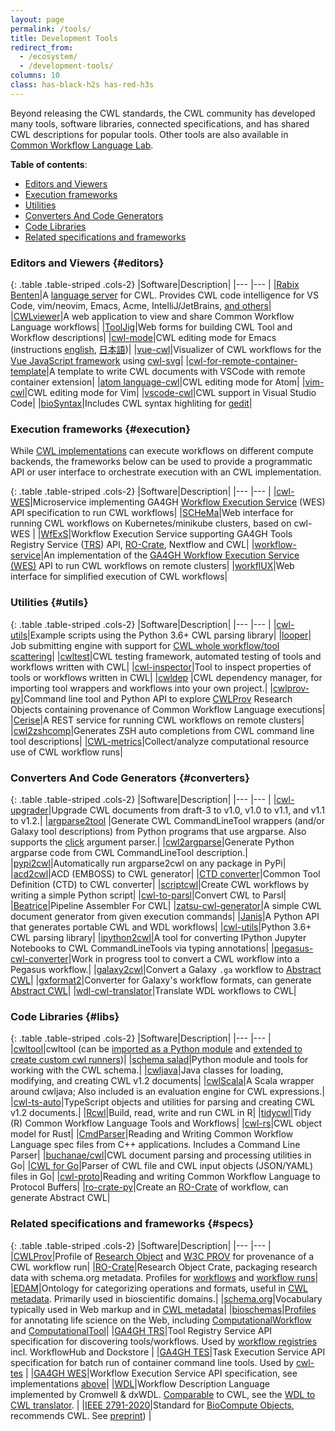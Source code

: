 ```yaml
---
layout: page
permalink: /tools/
title: Development Tools 
redirect_from:
  - /ecosystem/
  - /development-tools/
columns: 10
class: has-black-h2s has-red-h3s
---
```


<!-- ## Development tools for working with CWL -->

Beyond releasing the CWL standards, the CWL community has developed many
tools, software libraries, connected specifications, and has shared CWL
descriptions for popular tools.
Other tools are also available in [Common Workflow Language Lab](https://github.com/common-workflow-lab).

**Table of contents**:

* [Editors and Viewers](#editors)
* [Execution frameworks](#execution)
* [Utilities](#utils)
* [Converters And Code Generators](#converters)
* [Code Libraries](#libs)
* [Related specifications and frameworks](#specs)

### Editors and Viewers {#editors}

{: .table .table-striped .cols-2}
|Software|Description|
|--- |--- |
|[Rabix Benten](https://github.com/rabix/benten)|A [language server](https://langserver.org/) for CWL. Provides CWL code intelligence for VS Code, vim/neovim, Emacs, Acme, IntelliJ/JetBrains, [and others](https://langserver.org/#implementations-client)|
|[CWLviewer](https://view.commonwl.org/)|A web application to view and share Common Workflow Language workflows|
|[ToolJig](https://srp33.github.io/ToolJig/tool.html)|Web forms for building CWL Tool and Workflow descriptions|
|[cwl-mode](https://github.com/tom-tan/cwl-mode)|CWL editing mode for Emacs (instructions [english](https://qiita.com/tm_tn/items/6c9653847412d115bec0), [日本語](https://qiita.com/tm_tn/items/79eec754338d152b092d))|
|[vue-cwl](https://github.com/TMiguelT/vue-cwl)|Visualizer of CWL workflows for the [Vue JavaScript framework](https://vuejs.org/) using [cwl-svg](https://github.com/rabix/cwl-svg)|
|[cwl-for-remote-container-template](https://github.com/tom-tan/cwl-for-remote-container-template)|A template to write CWL documents with VSCode with remote container extension|
|[atom language-cwl](https://github.com/manabuishii/language-cwl)|CWL editing mode for Atom|
|[vim-cwl](https://github.com/manabuishii/vim-cwl)|CWL editing mode for Vim|
|[vscode-cwl](https://github.com/manabuishii/vscode-cwl)|CWL support in Visual Studio Code|
|[bioSyntax](http://biosyntax.org/)|Includes CWL syntax highliting for [gedit](https://wiki.gnome.org/Apps/Gedit)|

### Execution frameworks {#execution}

While [CWL implementations](/implementations/) can execute workflows on different compute backends, the frameworks below 
can be used to provide a programmatic API or user interface to orchestrate execution with an CWL implementation.

{: .table .table-striped .cols-2}
|Software|Description|
|--- |--- |
|[cwl-WES](https://github.com/elixir-cloud-aai/cwl-WES)|Microservice implementing GA4GH [Workflow Execution Service](https://github.com/ga4gh/workflow-execution-service-schemas) (WES) API specification to run CWL workflows|
|[SCHeMa](https://github.com/athenarc/schema)|Web interface for running CWL workflows on Kubernetes/minikube clusters, based on cwl-WES |
|[WfExS](https://github.com/inab/WfExS-backend)|Workflow Execution Service supporting GA4GH Tools Registry Service ([TRS](https://github.com/ga4gh/tool-registry-service-schemas)) API, [RO-Crate](https://w3id.org/ro/crate), Nextflow and CWL|
|[workflow-service](https://github.com/common-workflow-language/workflow-service)|An implementation of the [GA4GH Workflow Execution Service (WES)](https://github.com/ga4gh/workflow-execution-service-schemas) API to run CWL workflows on remote clusters|
|[workflUX](https://github.com/workflux/workflUX)|Web interface for simplified execution of CWL workflows|

### Utilities {#utils}

{: .table .table-striped .cols-2}
|Software|Description|
|--- |--- |
|[cwl-utils](https://github.com/common-workflow-language/cwl-utils)|Example scripts using the Python 3.6+ CWL parsing library|
|[looper](http://looper.databio.org/)| Job submitting engine with support for [CWL whole workflow/tool scattering](http://looper.databio.org/en/latest/pre-submission-hooks/#included-plugin-looperwrite_sample_yaml_cwl)|
|[cwltest](https://github.com/common-workflow-language/cwltest)|CWL testing framework,  automated testing of tools and workflows written with CWL|
|[cwl-inspector](https://github.com/tom-tan/cwl-inspector)|Tool to inspect properties of tools or workflows written in CWL|
|[cwldep](https://github.com/common-workflow-language/cwldep) |CWL dependency manager, for importing tool wrappers and workflows into your own project.|
|[cwlprov-py](http://github.com/common-workflow-language/cwlprov-py)|Command line tool and Python API to explore [CWLProv](https://w3id.org/cwl/prov/) Research Objects containing provenance of Common Workflow Language executions|
|[Cerise](https://github.com/MD-Studio/cerise)|A REST service for running CWL workflows on remote clusters|
|[cwl2zshcomp](https://github.com/kloetzl/cwl2zshcomp)|Generates ZSH auto completions from CWL command line tool descriptions|
|[CWL-metrics](https://inutano.github.io/cwl-metrics/)|Collect/analyze computational resource use of CWL workflow runs|


### Converters And Code Generators {#converters}

{: .table .table-striped .cols-2}
|Software|Description|
|--- |--- |
|[cwl-upgrader](https://github.com/common-workflow-language/cwl-upgrader)|Upgrade CWL documents from draft-3 to v1.0, v1.0 to v1.1, and v1.1 to v1.2.|
|[argparse2tool](https://github.com/erasche/argparse2tool#cwl-specific-functionality) |Generate CWL CommandLineTool wrappers (and/or Galaxy tool descriptions) from Python programs that use argparse.  Also supports the [click](http://click.pocoo.org/5/) argument parser.|
|[cwl2argparse](https://github.com/common-workflow-language/cwl2argparse)|Generate Python argparse code from CWL CommandLineTool description.|
|[pypi2cwl](https://github.com/common-workflow-language/pypi2cwl)|Automatically run argparse2cwl on any package in PyPi|
|[acd2cwl](https://github.com/common-workflow-language/acd2cwl)|ACD (EMBOSS) to CWL generator|
|[CTD converter](https://github.com/WorkflowConversion/CTDConverter)|Common Tool Definition (CTD) to CWL converter|
|[scriptcwl](https://github.com/NLeSC/scriptcwl)|Create CWL workflows by writing a simple Python script|
|[cwl-to-parsl](https://github.com/benhg/cwl-to-parsl)|Convert CWL to Parsl|
|[Beatrice](https://github.com/Parsoa/Beatrice)|Pipeline Assembler For CWL|
|[zatsu-cwl-generator](https://github.com/tom-tan/zatsu-cwl-generator)|A simple CWL document generator from given execution commands|
|[Janis](https://github.com/PMCC-BioinformaticsCore/janis)|A Python API that generates portable CWL and WDL workflows|
|[cwl-utils](https://github.com/common-workflow-language/cwl-utils)|Python 3.6+ CWL parsing library|
|[ipython2cwl](https://github.com/giannisdoukas/ipython2cwl)|A tool for converting IPython Jupyter Notebooks to CWL CommandLineTools via typing annotations|
|[pegasus-cwl-converter](https://pegasus.isi.edu/documentation/manpages/pegasus-cwl-converter.html)|Work in progress tool to convert a CWL workflow into a Pegasus workflow.|
|[galaxy2cwl](https://github.com/workflowhub-eu/galaxy2cwl)|Convert a Galaxy `.ga` workflow to [Abstract CWL](https://github.com/common-workflow-language/cwl-v1.2/pull/3)|
|[gxformat2](https://github.com/galaxyproject/gxformat2)|Converter for Galaxy's workflow formats, can generate [Abstract CWL](https://github.com/common-workflow-language/cwl-v1.2/pull/3)|
|[wdl-cwl-translator](https://github.com/common-workflow-lab/wdl-cwl-translator)|Translate WDL workflows to CWL|


### Code Libraries {#libs}

{: .table .table-striped .cols-2}
|Software|Description|
|--- |--- |
|[cwltool](https://github.com/common-workflow-language/cwltool)|cwltool (can be [imported as a Python module](https://github.com/common-workflow-language/cwltool#import-as-a-module) and [extended to create custom cwl runners](https://github.com/common-workflow-language/cwltool#extension-points))|
|[schema salad](https://github.com/common-workflow-language/schema_salad)|Python module and tools for working with the CWL schema.|
|[cwljava](https://github.com/common-workflow-lab/cwljava)|Java classes for loading, modifying, and creating CWL v1.2 documents|
|[cwlScala](https://github.com/dnanexus/cwlScala/)|A Scala wrapper around cwljava; Also included is an evaluation engine for CWL expressions.|
|[cwl-ts-auto](https://github.com/common-workflow-lab/cwl-ts-auto)|TypeScript objects and utilities for parsing and creating CWL v1.2 documents.|
|[Rcwl](https://github.com/hubentu/Rcwl)|Build, read, write and run CWL in R|
|[tidycwl](https://sbg.github.io/tidycwl/)|Tidy (R) Common Workflow Language Tools and Workflows|
|[cwl-rs](https://github.com/onnovalkering/cwl-rs)|CWL object model for Rust|
|[CmdParser](https://github.com/CBICA/CmdParser)|Reading and Writing Common Workflow Language spec files from C++ applications. Includes a Command Line Parser|
|[buchanae/cwl](https://github.com/buchanae/cwl)|CWL document parsing and processing utilities in Go|
|[CWL for Go](https://github.com/otiai10/cwl.go)|Parser of CWL file and CWL input objects (JSON/YAML) files in Go|
|[cwl-proto](https://github.com/broadinstitute/cwl-proto)|Reading and writing Common Workflow Language to Protocol Buffers|
|[ro-crate-py](https://github.com/ResearchObject/ro-crate-py)|Create an [RO-Crate](https://w3id.org/ro/crate) of workflow, can generate Abstract CWL|

### Related specifications and frameworks {#specs}

{: .table .table-striped .cols-2}
|Software|Description|
|--- |--- |
|[CWLProv](https://github.com/common-workflow-language/cwlprov)|Profile of [Research Object](https://www.researchobject.org/) and [W3C PROV](https://www.w3.org/TR/prov-overview/) for provenance of a CWL workflow run|
|[RO-Crate](https://w3id.org/ro/crate)|Research Object Crate, packaging research data with schema.org metadata. Profiles for [workflows](https://w3id.org/workflowhub/workflow-ro-crate/) and [workflow runs](https://www.researchobject.org/workflow-run-crate/)|
|[EDAM](https://edamontology.org/)|Ontology for categorizing operations and formats, useful in [CWL metadata](https://www.commonwl.org/user_guide/17-metadata/). Primarily used in bioscientific domains.|
|[schema.org](https://schema.org/)|Vocabulary typically used in Web markup and in [CWL metadata](https://www.commonwl.org/user_guide/17-metadata/)|
|[bioschemas](https://bioschemas.org/)|[Profiles](https://bioschemas.org/profiles/) for annotating life science on the Web, including [ComputationalWorkflow](https://bioschemas.org/profiles/ComputationalWorkflow/1.0-RELEASE) and [ComputationalTool](https://bioschemas.org/profiles/ComputationalTool/1.0-RELEASE)|
|[GA4GH TRS](https://github.com/ga4gh/tool-registry-service-schemas)|Tool Registry Service API specification for discovering tools/workflows. Used by [workflow registries](/repos/) incl. WorkflowHub and Dockstore |
|[GA4GH TES](https://github.com/ga4gh/task-execution-schemas)|Task Execution Service API specification for batch run of container command line tools. Used by [cwl-tes](https://github.com/ohsu-comp-bio/cwl-tes) |
|[GA4GH WES](https://github.com/ga4gh/workflow-execution-service-schemas)|Workflow Execution Service API specification, see implementations [above](#execution)|
|[WDL](https://github.com/openwdl/wdl)|Workflow Description Language implemented by Cromwell & dxWDL. [Comparable](https://github.com/dnanexus/dxCompiler/blob/main/doc/CWL_v1.2.0_to_WDL_v1.md) to CWL, see the [WDL to CWL translator](https://github.com/common-workflow-lab/wdl-cwl-translator). |
|[IEEE 2791-2020](https://doi.org/10.1109/IEEESTD.2020.9094416)|Standard for [BioCompute Objects](https://biocomputeobject.org/), recommends CWL. See [preprint](https://www.research.manchester.ac.uk/portal/en/publications/ieee-standard-for-bioinformatics-analyses-generated-by-highthroughput-sequencing-hts-to-facilitate-communication(936de52b-ac53-4f0e-9927-77fd7073e88d).html)) |

